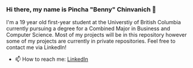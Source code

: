 ### Hi there, my name is Pincha "Benny" Chinvanich 👋

I'm a 19 year old first-year student at the Universtiy of British Columbia currently pursuing a degree for a Combined Major in Business and Computer Science. Most of my projects will be in this repository however some of my projects are currently in private repositories. Feel free to contact me via LinkedIn!

- 📫 How to reach me: [LinkedIn](https://www.linkedin.com/in/benny-chinvanich-6182261a4/ "LinkedIn")
<!--
**bennypc/bennypc** is a ✨ _special_ ✨ repository because its `README.md` (this file) appears on your GitHub profile.

Here are some ideas to get you started:

- 🔭 I’m currently working on ...
- 🌱 I’m currently learning ...
- 👯 I’m looking to collaborate on ...
- 🤔 I’m looking for help with ...
- 💬 Ask me about ...
- 📫 How to reach me: ...
- 😄 Pronouns: ...
- ⚡ Fun fact: ...
-->
